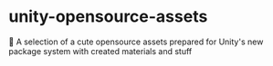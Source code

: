 # unity-opensource-assets
🌱 A selection of a cute opensource assets prepared for Unity's new package system with created materials and stuff
